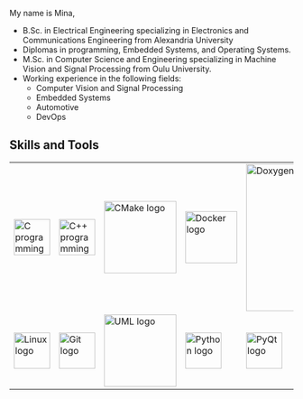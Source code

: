 My name is Mina,
* B.Sc. in Electrical Engineering specializing in Electronics and Communications Engineering from Alexandria University
* Diplomas in programming, Embedded Systems, and Operating Systems.
* M.Sc. in Computer Science and Engineering specializing in Machine Vision and Signal Processing from Oulu University.
* Working experience in the following fields:
    * Computer Vision and Signal Processing
    * Embedded Systems
    * Automotive
    * DevOps

## Skills and Tools

<table>
<tr>
<td><img
    src="https://i.ibb.co/2FKJjQK/C.png"
    alt="C programming language logo"
    width="64"
/></td>
<td><img
    src="https://upload.wikimedia.org/wikipedia/commons/1/18/ISO_C%2B%2B_Logo.svg"
    alt="C++ programming language logo"
    width="64"
/></td>
<td><img
    src="https://i.ibb.co/kKLfPgV/Cmake.png"
    alt="CMake logo"
    width="128"
/></td>
<td><img
    src="https://i.ibb.co/tPJdj5f/Docker.png"
    alt="Docker logo"
    width="92"
/></td>
<td><img
    src="https://i.ibb.co/72NmSxn/doxygen.png"
    alt="Doxygen logo"
    width="261"
/></td>
<td><img
    src="https://i.ibb.co/DwRCqyZ/Vscode.png"
    alt="VSCode logo"
    width="64"
/></td>
<td><img
    src="https://i.ibb.co/7gK3Jbc/Llvm.png"
    alt="LLVM logo"
    width="128"
/></td>
<td><img
    src="https://i.ibb.co/0fqw3zb/Gnu.png"
    alt="GNU logo"
    width="64"
/></td>
</tr>
<tr>
<td><img
      src="https://cdn.freebiesupply.com/images/large/2x/linux-logo-png-transparent.png"
      alt="Linux logo"
      width="64"
/></td>
<td><img
      src="https://git-scm.com/images/logos/downloads/Git-Icon-1788C.png"
      alt="Git logo"
      width="64"
/></td>
<td><img
      src="https://upload.wikimedia.org/wikipedia/commons/d/d5/UML_logo.svg"
      alt="UML logo"
      width="128"
/></td>
<td><img
      src="https://upload.wikimedia.org/wikipedia/commons/c/c3/Python-logo-notext.svg"
      alt="Python logo"
      width="64"
/></td>
<td><img
      src="https://upload.wikimedia.org/wikipedia/commons/thumb/e/e6/Python_and_Qt.svg/1920px-Python_and_Qt.svg.png"
      alt="PyQt logo"
      width="64"
/></td>
</tr>
</table>
